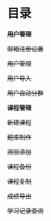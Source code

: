 # 目录

~~**用户管理**~~

~~邮箱注册设置~~

~~用户管理~~

~~用户导入~~

~~用户自动分群~~

~~**课程管理**~~

~~新建课程~~

~~题库制作~~

~~测验添加~~

~~课程备份~~

~~课程复制~~

~~成绩导出~~

~~学习记录查询~~

